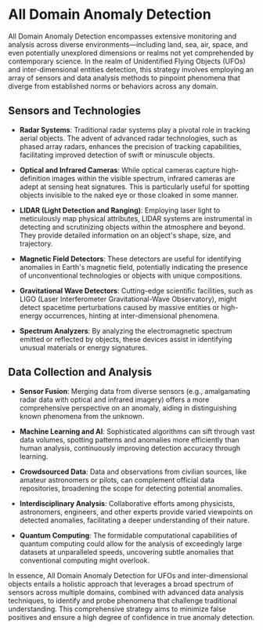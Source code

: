 # All Domain Anomaly Detection

All Domain Anomaly Detection encompasses extensive monitoring and analysis across diverse environments—including land, sea, air, space, and even potentially unexplored dimensions or realms not yet comprehended by contemporary science. In the realm of Unidentified Flying Objects (UFOs) and inter-dimensional entities detection, this strategy involves employing an array of sensors and data analysis methods to pinpoint phenomena that diverge from established norms or behaviors across any domain.

## Sensors and Technologies

- **Radar Systems**: Traditional radar systems play a pivotal role in tracking aerial objects. The advent of advanced radar technologies, such as phased array radars, enhances the precision of tracking capabilities, facilitating improved detection of swift or minuscule objects.

- **Optical and Infrared Cameras**: While optical cameras capture high-definition images within the visible spectrum, infrared cameras are adept at sensing heat signatures. This is particularly useful for spotting objects invisible to the naked eye or those cloaked in some manner.

- **LIDAR (Light Detection and Ranging)**: Employing laser light to meticulously map physical attributes, LIDAR systems are instrumental in detecting and scrutinizing objects within the atmosphere and beyond. They provide detailed information on an object's shape, size, and trajectory.

- **Magnetic Field Detectors**: These detectors are useful for identifying anomalies in Earth's magnetic field, potentially indicating the presence of unconventional technologies or objects with unique compositions.

- **Gravitational Wave Detectors**: Cutting-edge scientific facilities, such as LIGO (Laser Interferometer Gravitational-Wave Observatory), might detect spacetime perturbations caused by massive entities or high-energy occurrences, hinting at inter-dimensional phenomena.

- **Spectrum Analyzers**: By analyzing the electromagnetic spectrum emitted or reflected by objects, these devices assist in identifying unusual materials or energy signatures.

## Data Collection and Analysis

- **Sensor Fusion**: Merging data from diverse sensors (e.g., amalgamating radar data with optical and infrared imagery) offers a more comprehensive perspective on an anomaly, aiding in distinguishing known phenomena from the unknown.

- **Machine Learning and AI**: Sophisticated algorithms can sift through vast data volumes, spotting patterns and anomalies more efficiently than human analysis, continuously improving detection accuracy through learning.

- **Crowdsourced Data**: Data and observations from civilian sources, like amateur astronomers or pilots, can complement official data repositories, broadening the scope for detecting potential anomalies.

- **Interdisciplinary Analysis**: Collaborative efforts among physicists, astronomers, engineers, and other experts provide varied viewpoints on detected anomalies, facilitating a deeper understanding of their nature.

- **Quantum Computing**: The formidable computational capabilities of quantum computing could allow for the analysis of exceedingly large datasets at unparalleled speeds, uncovering subtle anomalies that conventional computing might overlook.

In essence, All Domain Anomaly Detection for UFOs and inter-dimensional objects entails a holistic approach that leverages a broad spectrum of sensors across multiple domains, combined with advanced data analysis techniques, to identify and probe phenomena that challenge traditional understanding. This comprehensive strategy aims to minimize false positives and ensure a high degree of confidence in true anomaly detection.



